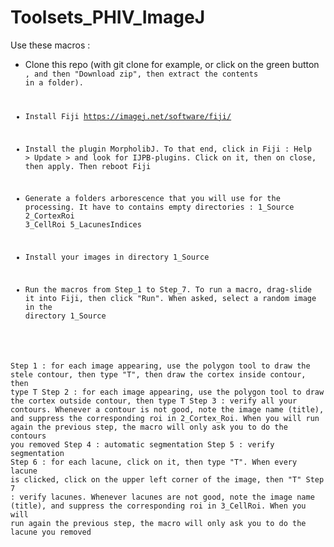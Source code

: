 # Toolsets_PHIV_ImageJ

Use these macros :
* Clone this repo (with git clone for example, or click on the green button <Code>, and then "Download zip", then extract the contents in a folder). 

* Install Fiji https://imagej.net/software/fiji/

* Install the plugin MorpholibJ. To that end, click in Fiji : Help > Update > and look for IJPB-plugins. Click on it, then on close, then apply. Then reboot Fiji

* Generate a folders arborescence that you will use for the processing. It have to contains empty directories :
1_Source
2_CortexRoi
3_CellRoi
5_LacunesIndices

* Install your images in directory 1_Source

* Run the macros from Step_1 to Step_7. To run a macro, drag-slide it into Fiji, then click "Run". When asked, select a random image in the directory 1_Source

Step 1 : for each image appearing, use the polygon tool to draw the stele contour, then type "T", then draw the cortex inside contour, then type T
Step 2 : for each image appearing, use the polygon tool to draw the cortex outside contour, then type T
Step 3 : verify all your contours. Whenever a contour is not good, note the image name (title), and suppress the corresponding roi in 2_Cortex_Roi. When you will run again the previous step, the macro will only ask you to do the contours you removed
Step 4 : automatic segmentation
Step 5 : verify segmentation
Step 6 : for each lacune, click on it, then type "T". When every lacune is clicked, click on the upper left corner of the image, then "T"
Step 7 : verify lacunes. Whenever lacunes are not good, note the image name (title), and suppress the corresponding roi in 3_CellRoi. When you will run again the previous step, the macro will only ask you to do the lacune you removed

